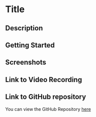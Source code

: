# Title

## Description

## Getting Started

## Screenshots

## Link to Video Recording

## Link to GitHub repository

You can view the GitHub Repository [here](https://github.com/ttudorandrei/readme_generator)
